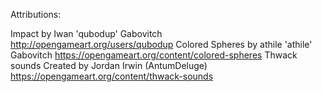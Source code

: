 Attributions:

Impact by Iwan 'qubodup' Gabovitch http://opengameart.org/users/qubodup
Colored Spheres by athile 'athile' Gabovitch https://opengameart.org/content/colored-spheres
Thwack sounds Created by Jordan Irwin (AntumDeluge) https://opengameart.org/content/thwack-sounds